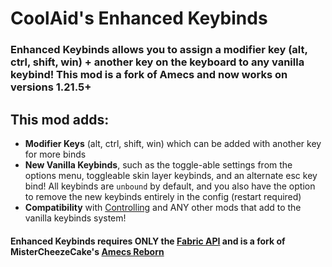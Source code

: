 # CoolAid's Enhanced Keybinds

### Enhanced Keybinds allows you to assign a modifier key (alt, ctrl, shift, win) + another key on the keyboard to any vanilla keybind! This mod is a fork of Amecs and now works on versions 1.21.5+

## This mod adds:
- **Modifier Keys** (alt, ctrl, shift, win) which can be added with another key for more binds
- **New Vanilla Keybinds**, such as the toggle-able settings from the options menu, toggleable skin layer keybinds, and an alternate esc key bind! All keybinds are `unbound` by default, and you also have the option to remove the new keybinds entirely in the config (restart required)
- **Compatibility** with [Controlling](https://modrinth.com/mod/controlling) and ANY other mods that add to the vanilla keybinds system!

#### Enhanced Keybinds requires ONLY the [Fabric API](https://modrinth.com/mod/fabric-api) and is a fork of MisterCheezeCake's [Amecs Reborn](https://modrinth.com/mod/amecs-reborn)
